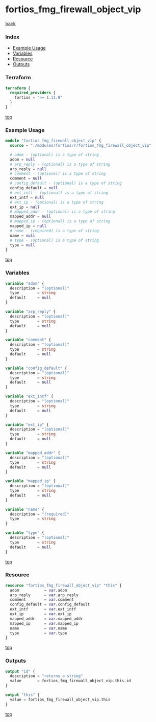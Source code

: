 # fortios_fmg_firewall_object_vip

[back](../fortios.md)

### Index

- [Example Usage](#example-usage)
- [Variables](#variables)
- [Resource](#resource)
- [Outputs](#outputs)

### Terraform

```terraform
terraform {
  required_providers {
    fortios = ">= 1.11.0"
  }
}
```

[top](#index)

### Example Usage

```terraform
module "fortios_fmg_firewall_object_vip" {
  source = "./modules/fortios/r/fortios_fmg_firewall_object_vip"

  # adom - (optional) is a type of string
  adom = null
  # arp_reply - (optional) is a type of string
  arp_reply = null
  # comment - (optional) is a type of string
  comment = null
  # config_default - (optional) is a type of string
  config_default = null
  # ext_intf - (optional) is a type of string
  ext_intf = null
  # ext_ip - (optional) is a type of string
  ext_ip = null
  # mapped_addr - (optional) is a type of string
  mapped_addr = null
  # mapped_ip - (optional) is a type of string
  mapped_ip = null
  # name - (required) is a type of string
  name = null
  # type - (optional) is a type of string
  type = null
}
```

[top](#index)

### Variables

```terraform
variable "adom" {
  description = "(optional)"
  type        = string
  default     = null
}

variable "arp_reply" {
  description = "(optional)"
  type        = string
  default     = null
}

variable "comment" {
  description = "(optional)"
  type        = string
  default     = null
}

variable "config_default" {
  description = "(optional)"
  type        = string
  default     = null
}

variable "ext_intf" {
  description = "(optional)"
  type        = string
  default     = null
}

variable "ext_ip" {
  description = "(optional)"
  type        = string
  default     = null
}

variable "mapped_addr" {
  description = "(optional)"
  type        = string
  default     = null
}

variable "mapped_ip" {
  description = "(optional)"
  type        = string
  default     = null
}

variable "name" {
  description = "(required)"
  type        = string
}

variable "type" {
  description = "(optional)"
  type        = string
  default     = null
}
```

[top](#index)

### Resource

```terraform
resource "fortios_fmg_firewall_object_vip" "this" {
  adom           = var.adom
  arp_reply      = var.arp_reply
  comment        = var.comment
  config_default = var.config_default
  ext_intf       = var.ext_intf
  ext_ip         = var.ext_ip
  mapped_addr    = var.mapped_addr
  mapped_ip      = var.mapped_ip
  name           = var.name
  type           = var.type
}
```

[top](#index)

### Outputs

```terraform
output "id" {
  description = "returns a string"
  value       = fortios_fmg_firewall_object_vip.this.id
}

output "this" {
  value = fortios_fmg_firewall_object_vip.this
}
```

[top](#index)